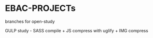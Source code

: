 # EBAC-PROJECTs

branches for open-study

GULP study - SASS compile + JS compress with uglify + IMG compress
